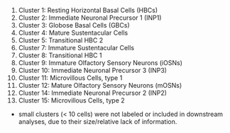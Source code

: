 1. Cluster 1: Resting Horizontal Basal Cells (HBCs)
2. Cluster 2: Immediate Neuronal Precursor 1 (INP1)
3. Cluster 3: Globose Basal Cells (GBCs)
4. Cluster 4: Mature Sustentacular Cells
5. Cluster 5: Transitional HBC 2
6. Cluster 7: Immature Sustentacular Cells
7. Cluster 8: Transitional HBC 1
8. Cluster 9: Immature Olfactory Sensory Neurons (iOSNs)
9. Cluster 10: Immediate Neuronal Precursor 3 (INP3)
10. Cluster 11: Microvillous Cells, type 1
11. Cluster 12: Mature Olfactory Sensory Neurons (mOSNs)
12. Cluster 14: Immediate Neuronal Precursor 2 (INP2)
13. Cluster 15: Microvillous Cells, type 2

* small clusters (< 10 cells) were not labeled or included in downstream analyses, due to their size/relative lack of information.
